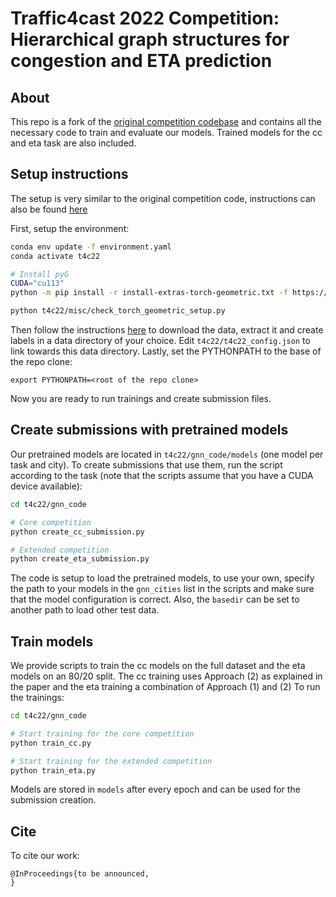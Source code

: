 #  Traffic4cast 2022 Competition: Hierarchical graph structures for congestion and ETA prediction

## About
This repo is a fork of the [original competition codebase](https://github.com/iarai/NeurIPS2022-traffic4cast) and contains all the necessary code to train and evaluate our models. Trained models for the cc and eta task are also included.

## Setup instructions
The setup is very similar to the original competition code, instructions can also be found [here](README_competition.md)

First, setup the environment:

```bash
conda env update -f environment.yaml
conda activate t4c22

# Install pyG
CUDA="cu113"
python -m pip install -r install-extras-torch-geometric.txt -f https://data.pyg.org/whl/torch-1.11.0+${CUDA}.html

python t4c22/misc/check_torch_geometric_setup.py
```

Then follow the instructions [here](README_competition.md) to download the data, extract it and create labels in a data directory of your choice.
Edit `t4c22/t4c22_config.json` to link towards this data directory.
Lastly, set the PYTHONPATH to the base of the repo clone:

```
export PYTHONPATH=<root of the repo clone>
```
Now you are ready to run trainings and create submission files.

## Create submissions with pretrained models
Our pretrained models are located in `t4c22/gnn_code/models` (one model per task and city).
To create submissions that use them, run the script according to the task (note that the scripts assume that you have a CUDA device available): 
```bash
cd t4c22/gnn_code

# Core competition
python create_cc_submission.py

# Extended competition
python create_eta_submission.py
```
The code is setup to load the pretrained models, to use your own, specify the path to your models in the `gnn_cities` list in the scripts and make sure that the model configuration is correct.
Also, the `basedir` can be set to another path to load other test data.

## Train models
We provide scripts to train the cc models on the full dataset and the eta models on an 80/20 split. The cc training uses Approach (2) as explained in the paper and the eta training a combination of Approach (1) and (2)
To run the trainings:
```bash
cd t4c22/gnn_code

# Start training for the core competition
python train_cc.py

# Start training for the extended competition
python train_eta.py
```

Models are stored in `models` after every epoch and can be used for the submission creation.


## Cite
To cite our work:

```
@InProceedings{to be announced,
}

```

